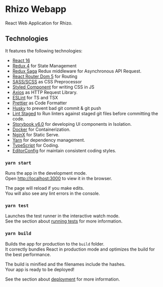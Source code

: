 # Rhizo Webapp

React Web Application for Rhizo.

## Technologies
It features the following technologies:

- [React 16](https://github.com/facebook/react)
- [Redux 4](https://redux.js.org/) for State Management
- [Redux Saga](https://github.com/redux-saga/redux-saga) Redux middleware for Asynchronous API Request.
- [React Router Dom 5](https://github.com/ReactTraining/react-router) for Routing
- [SASS/SCSS](https://sass-lang.com/) as CSS Preprocessor
- [Styled Component](https://github.com/styled-components/styled-components) for writing CSS in JS
- [Axios](https://github.com/axios/axios) as HTTP Request Library.
- [ESLint](http://eslint.org/) for TS and TSX
- [Prettier](https://prettier.io) as Code Formatter
- [Husky](https://github.com/typicode/husky) to prevent bad git commit & git push
- [Lint Staged](https://github.com/okonet/lint-staged) to Run linters against staged git files before committing the code.
- [Storybook v6.0](https://storybook.js.org) for developing UI components in Isolation.
- [Docker](https://www.docker.com) for Containerization.
- [NginX](https://www.nginx.com/) for Static Serve.
- [Yarn](https://classic.yarnpkg.com/en/) for dependency management.
- [TypeScript](https://www.typescriptlang.org/) for Coding.
- [EditorConfig](https://editorconfig.org/) for maintain consistent coding styles.

### `yarn start`

Runs the app in the development mode.\
Open [http://localhost:3000](http://localhost:3000) to view it in the browser.

The page will reload if you make edits.\
You will also see any lint errors in the console.

### `yarn test`

Launches the test runner in the interactive watch mode.\
See the section about [running tests](https://facebook.github.io/create-react-app/docs/running-tests) for more information.

### `yarn build`

Builds the app for production to the `build` folder.\
It correctly bundles React in production mode and optimizes the build for the best performance.

The build is minified and the filenames include the hashes.\
Your app is ready to be deployed!

See the section about [deployment](https://facebook.github.io/create-react-app/docs/deployment) for more information.

